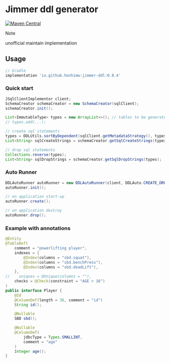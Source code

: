 # Jimmer ddl generator

[![Maven Central](https://img.shields.io/maven-central/v/io.github.honhimw/jimmer-ddl.svg)](https://central.sonatype.com/artifact/io.github.honhimw/jimmer-ddl)


> [!note]  
> unofficial maintain implementation

## Usage

```groovy
// Gradle
implementation 'io.github.honhimw:jimmer-ddl:0.0.4'
```

### Quick start

```java
JSqlClientImplementor client;
SchemaCreator schemaCreator = new SchemaCreator(sqlClient);
schemaCreator.init();

List<ImmutableType> types = new ArrayList<>(); // tables to be generated
// types.add(...);

// create sql statements
types = DDLUtils.sortByDependent(sqlClient.getMetadataStrategy(), types);
List<String> sqlCreateStrings = schemaCreator.getSqlCreateStrings(types);

// drop sql statements
Collections.reverse(types);
List<String> sqlDropStrings = schemaCreator.getSqlDropStrings(types);
```

### Auto Runner
```java
DDLAutoRunner autoRunner = new DDLAutoRunner(client, DDLAuto.CREATE_DROP, types)；
autoRunner.init();

// on application start-up
autoRunner.create();

// on application destroy
autoRunner.drop();
```

### Example with annotations

```java
@Entity
@TableDef(
    comment = "powerlifting player",
    indexes = {
        @Index(columns = "sbd.squat"),
        @Index(columns = "sbd.benchPress"),
        @Index(columns = "sbd.deadLift"),
    },
//    uniques = @Unique(columns = ""),
    checks = @Check(constraint = "AGE > 16")
)
public interface Player {
    @Id
    @ColumnDef(length = 36, comment = "id")
    String id();

    @Nullable
    SBD sbd();

    @Nullable
    @ColumnDef(
        jdbcType = Types.SMALLINT,
        comment = "age"
    )
    Integer age();
}
```

